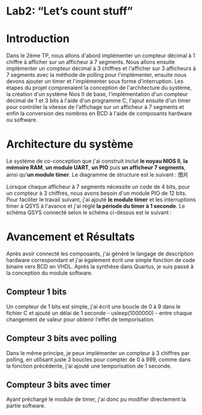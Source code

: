 # Lab2: “Let’s count stuff”
# Introduction
Dans le 2ème TP, nous allons d'abord implémenter un compteur décimal à 1 chiffre à afficher sur un afficheur à 7 segments. 
Nous allons ensuite implémenter un compteur décimal à 3 chiffres et l'afficher sur 3 afficheurs à 7 segments avec la méthode de polling pour l'implémenter, 
ensuite nous devons ajouter un timer et l'implémenter sous forme d'interruption.
Les étapes du projet comprenaient la conception de l'architecture du système, la création d'un système Nios II de base, 
l'implémentation d'un compteur décimal de 1 et 3 bits à l'aide d'un programme C, 
l'ajout ensuite d'un timer pour contrôler la vitesse de l'affichage sur un afficheur à 7 segments 
et enfin la conversion des nombres en BCD à l'aide de composants hardware ou software.


# Architecture du système
Le système de co-conception que j'ai construit inclut **le noyau NIOS II**, **la mémoire RAM**, **un module UART**, **un PIO** puis **un afficheur 7 segments**, ainsi qu'**un module timer**. Le diagramme de structure est le suivant : 
图片

Lorsque chaque afficheur à 7 segments nécessite un code de 4 bits, pour un compteur à 3 chiffres, nous avons besoin d'un module PIO de 12 bits.
Pour faciliter le travail suivant, j'ai ajouté **le module timer** et les interruptions timer à QSYS à l'avance et j'ai réglé **la période du timer à 1 seconde**.
Le schéma QSYS connecté selon le schéma ci-dessus est le suivant :

# Avancement et Résultats
Après avoir connecté les composants, j'ai généré le langage de description hardware correspondant et j'ai également écrit une simple fonction de code binaire vers BCD en VHDL. Après la synthèse dans Quartus, je suis passé à la conception du module software.

## Compteur 1 bits
Un compteur de 1 bits est simple, j'ai écrit une boucle de 0 à 9 dans le fichier C et ajouté un délai de 1 seconde - usleep(1000000) - entre chaque changement de valeur pour obtenir l'effet de temporisation.

## Compteur 3 bits avec polling
Dans le même principe, je peux implémenter un compteur à 3 chiffres par polling, en utilisant juste 3 boucles pour compter de 0 à 999, comme dans la fonction précédente, j'ai ajouté une temporisation de 1 seconde.

## Compteur 3 bits avec timer
Ayant préchargé le module de timer, j'ai donc pu modifier directement la partie software.
